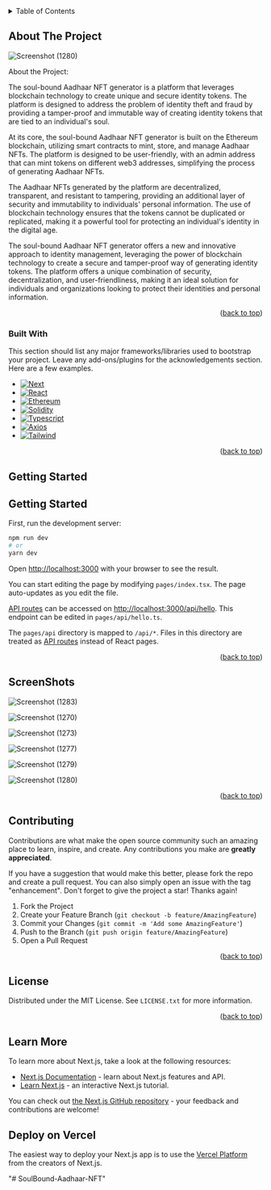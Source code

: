 <!-- TABLE OF CONTENTS -->
<details>
  <summary>Table of Contents</summary>
  <ol>
    <li>
      <a href="#about-the-project">About The Project</a>
      <ul>
        <li><a href="#built-with">Built With</a></li>
      </ul>
    </li>
    <li>
      <a href="#getting-started">Getting Started</a>
    </li>
    <li><a href="#screenshots">Screenshots</a></li>
    <li><a href="#contributing">Contributing</a></li>
    <li><a href="#license">License</a></li>
  </ol>
</details>



<!-- ABOUT THE PROJECT -->
## About The Project

![Screenshot (1280)](https://github.com/SARIF-MALIK/Block-Certify-/assets/96826281/f5caa8e3-1dff-4c88-bed4-0a52892de0d4)



About the Project:

The soul-bound Aadhaar NFT generator is a platform that leverages blockchain technology to create unique and secure identity tokens. The platform is designed to address the problem of identity theft and fraud by providing a tamper-proof and immutable way of creating identity tokens that are tied to an individual's soul.

At its core, the soul-bound Aadhaar NFT generator is built on the Ethereum blockchain, utilizing smart contracts to mint, store, and manage Aadhaar NFTs. The platform is designed to be user-friendly, with an admin address that can mint tokens on different web3 addresses, simplifying the process of generating Aadhaar NFTs.

The Aadhaar NFTs generated by the platform are decentralized, transparent, and resistant to tampering, providing an additional layer of security and immutability to individuals' personal information. The use of blockchain technology ensures that the tokens cannot be duplicated or replicated, making it a powerful tool for protecting an individual's identity in the digital age.

The soul-bound Aadhaar NFT generator offers a new and innovative approach to identity management, leveraging the power of blockchain technology to create a secure and tamper-proof way of generating identity tokens. The platform offers a unique combination of security, decentralization, and user-friendliness, making it an ideal solution for individuals and organizations looking to protect their identities and personal information.

<p align="right">(<a href="#readme-top">back to top</a>)</p>



### Built With

This section should list any major frameworks/libraries used to bootstrap your project. Leave any add-ons/plugins for the acknowledgements section. Here are a few examples.

* [![Next][Next.js]][Next-url]
* [![React][React.js]][React-url]
* [![Ethereum][Eth]][Eth-url]
* [![Solidity][Solidity]][solidity-url]
* [![Typescript][Typescript]][Typescript-url]
* [![Axios][Axios]][Axios-url]
* [![Tailwind][Tailwind.com]][Tailwind-url]

<p align="right">(<a href="#readme-top">back to top</a>)</p>



<!-- GETTING STARTED -->
## Getting Started

## Getting Started

First, run the development server:

```bash
npm run dev
# or
yarn dev
```

Open [http://localhost:3000](http://localhost:3000) with your browser to see the result.

You can start editing the page by modifying `pages/index.tsx`. The page auto-updates as you edit the file.

[API routes](https://nextjs.org/docs/api-routes/introduction) can be accessed on [http://localhost:3000/api/hello](http://localhost:3000/api/hello). This endpoint can be edited in `pages/api/hello.ts`.

The `pages/api` directory is mapped to `/api/*`. Files in this directory are treated as [API routes](https://nextjs.org/docs/api-routes/introduction) instead of React pages.

<p align="right">(<a href="#readme-top">back to top</a>)</p>



<!-- USAGE EXAMPLES -->
## ScreenShots

![Screenshot (1283)](https://github.com/SARIF-MALIK/Block-Certify-/assets/96826281/63576201-da14-4c64-a1d9-510da651cc9b)

![Screenshot (1270)](https://github.com/SARIF-MALIK/Block-Certify-/assets/96826281/2b559390-d257-4bdd-b6a8-e61750b55b68)

![Screenshot (1273)](https://github.com/SARIF-MALIK/Block-Certify-/assets/96826281/94749ef2-f460-424e-8551-72ec9910867b)

![Screenshot (1277)](https://github.com/SARIF-MALIK/Block-Certify-/assets/96826281/19bf8984-5338-418a-ba7d-01f25979d6ad)

![Screenshot (1279)](https://github.com/SARIF-MALIK/Block-Certify-/assets/96826281/c03cffa2-f258-4757-9493-36956ae99e8e)

![Screenshot (1280)](https://github.com/SARIF-MALIK/Block-Certify-/assets/96826281/c783efc9-7c14-4a57-9794-9f8ed2c63b51)





<p align="right">(<a href="#readme-top">back to top</a>)</p>


<!-- CONTRIBUTING -->
## Contributing

Contributions are what make the open source community such an amazing place to learn, inspire, and create. Any contributions you make are **greatly appreciated**.

If you have a suggestion that would make this better, please fork the repo and create a pull request. You can also simply open an issue with the tag "enhancement".
Don't forget to give the project a star! Thanks again!

1. Fork the Project
2. Create your Feature Branch (`git checkout -b feature/AmazingFeature`)
3. Commit your Changes (`git commit -m 'Add some AmazingFeature'`)
4. Push to the Branch (`git push origin feature/AmazingFeature`)
5. Open a Pull Request

<p align="right">(<a href="#readme-top">back to top</a>)</p>



<!-- LICENSE -->
## License

Distributed under the MIT License. See `LICENSE.txt` for more information.

<p align="right">(<a href="#readme-top">back to top</a>)</p>

## Learn More

To learn more about Next.js, take a look at the following resources:

- [Next.js Documentation](https://nextjs.org/docs) - learn about Next.js features and API.
- [Learn Next.js](https://nextjs.org/learn) - an interactive Next.js tutorial.

You can check out [the Next.js GitHub repository](https://github.com/vercel/next.js/) - your feedback and contributions are welcome!

## Deploy on Vercel

The easiest way to deploy your Next.js app is to use the [Vercel Platform](https://vercel.com/new?utm_medium=default-template&filter=next.js&utm_source=create-next-app&utm_campaign=create-next-app-readme) from the creators of Next.js.

"# SoulBound-Aadhaar-NFT" 


<!-- MARKDOWN LINKS & IMAGES -->
<!-- https://www.markdownguide.org/basic-syntax/#reference-style-links -->
[Next.js]: https://img.shields.io/badge/Next.js-000000.svg?style=for-the-badge&logo=nextdotjs&logoColor=white
[Next-url]: https://nextjs.org/
[React.js]: https://img.shields.io/badge/React-20232A?style=for-the-badge&logo=react&logoColor=61DAFB
[React-url]: https://reactjs.org/
[Eth]: https://img.shields.io/badge/Ethereum-3C3C3D.svg?style=for-the-badge&logo=Ethereum&logoColor=white
[Eth-url]: https://ethereum.org/en/
[Typescript]: https://img.shields.io/badge/TypeScript-3178C6.svg?style=for-the-badge&logo=TypeScript&logoColor=white
[Typescript-url]: https://www.typescriptlang.org/
[Axios]: https://img.shields.io/badge/Axios-5A29E4.svg?style=for-the-badge&logo=Axios&logoColor=white
[Axios-url]: https://axios-http.com/
[Tailwind.com]: https://img.shields.io/badge/Tailwind%20CSS-06B6D4.svg?style=for-the-badge&logo=Tailwind-CSS&logoColor=white
[Tailwind-url]: https://tailwindcss.com
[Solidity]: https://img.shields.io/badge/Solidity-363636.svg?style=for-the-badge&logo=Solidity&logoColor=white
[Solidity-url]: https://soliditylang.org/ 

